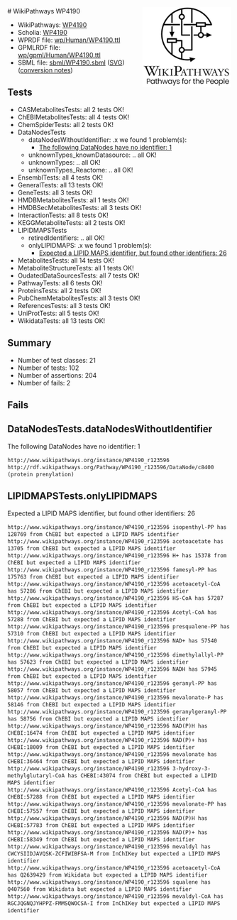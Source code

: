 <img style="float: right; width: 200px" src="../logo.png" />
# WikiPathways WP4190

* WikiPathways: [WP4190](https://identifiers.org/wikipathways:WP4190)
* Scholia: [WP4190](https://scholia.toolforge.org/wikipathways/WP4190)
* WPRDF file: [wp/Human/WP4190.ttl](../wp/Human/WP4190.ttl)
* GPMLRDF file: [wp/gpml/Human/WP4190.ttl](../wp/gpml/Human/WP4190.ttl)
* SBML file: [sbml/WP4190.sbml](../sbml/WP4190.sbml) ([SVG](../sbml/WP4190.svg)) ([conversion notes](../sbml/WP4190.txt))

## Tests
* CASMetabolitesTests: all 2 tests OK!
* ChEBIMetabolitesTests: all 4 tests OK!
* ChemSpiderTests: all 2 tests OK!
* DataNodesTests
    * dataNodesWithoutIdentifier: .x we found 1 problem(s):
        * [The following DataNodes have no identifier: 1](#d2d32fa0)
    * unknownTypes_knownDatasource: .. all OK!
    * unknownTypes: .. all OK!
    * unknownTypes_Reactome: .. all OK!
* EnsemblTests: all 4 tests OK!
* GeneralTests: all 13 tests OK!
* GeneTests: all 3 tests OK!
* HMDBMetabolitesTests: all 1 tests OK!
* HMDBSecMetabolitesTests: all 3 tests OK!
* InteractionTests: all 8 tests OK!
* KEGGMetaboliteTests: all 2 tests OK!
* LIPIDMAPSTests
    * retiredIdentifiers: .. all OK!
    * onlyLIPIDMAPS: .x we found 1 problem(s):
        * [Expected a LIPID MAPS identifier, but found other identifiers: 26](#d0bfb69d)
* MetabolitesTests: all 14 tests OK!
* MetaboliteStructureTests: all 1 tests OK!
* OudatedDataSourcesTests: all 7 tests OK!
* PathwayTests: all 6 tests OK!
* ProteinsTests: all 2 tests OK!
* PubChemMetabolitesTests: all 3 tests OK!
* ReferencesTests: all 3 tests OK!
* UniProtTests: all 5 tests OK!
* WikidataTests: all 13 tests OK!


## Summary

* Number of test classes: 21
* Number of tests: 102
* Number of assertions: 204
* Number of fails: 2

## Fails

<a name="d2d32fa0" />

## DataNodesTests.dataNodesWithoutIdentifier

The following DataNodes have no identifier: 1
```
http://www.wikipathways.org/instance/WP4190_r123596 http://rdf.wikipathways.org/Pathway/WP4190_r123596/DataNode/c8400 (protein prenylation)
```

<a name="d0bfb69d" />

## LIPIDMAPSTests.onlyLIPIDMAPS

Expected a LIPID MAPS identifier, but found other identifiers: 26
```
http://www.wikipathways.org/instance/WP4190_r123596 isopenthyl-PP has 128769 from ChEBI but expected a LIPID MAPS identifier
http://www.wikipathways.org/instance/WP4190_r123596 acetoacetate has 13705 from ChEBI but expected a LIPID MAPS identifier
http://www.wikipathways.org/instance/WP4190_r123596 H+ has 15378 from ChEBI but expected a LIPID MAPS identifier
http://www.wikipathways.org/instance/WP4190_r123596 famesyl-PP has 175763 from ChEBI but expected a LIPID MAPS identifier
http://www.wikipathways.org/instance/WP4190_r123596 acetoacetyl-CoA has 57286 from ChEBI but expected a LIPID MAPS identifier
http://www.wikipathways.org/instance/WP4190_r123596 HS-CoA has 57287 from ChEBI but expected a LIPID MAPS identifier
http://www.wikipathways.org/instance/WP4190_r123596 Acetyl-CoA has 57288 from ChEBI but expected a LIPID MAPS identifier
http://www.wikipathways.org/instance/WP4190_r123596 presqualene-PP has 57310 from ChEBI but expected a LIPID MAPS identifier
http://www.wikipathways.org/instance/WP4190_r123596 NAD+ has 57540 from ChEBI but expected a LIPID MAPS identifier
http://www.wikipathways.org/instance/WP4190_r123596 dimethylallyl-PP has 57623 from ChEBI but expected a LIPID MAPS identifier
http://www.wikipathways.org/instance/WP4190_r123596 NADH has 57945 from ChEBI but expected a LIPID MAPS identifier
http://www.wikipathways.org/instance/WP4190_r123596 geranyl-PP has 58057 from ChEBI but expected a LIPID MAPS identifier
http://www.wikipathways.org/instance/WP4190_r123596 mevalonate-P has 58146 from ChEBI but expected a LIPID MAPS identifier
http://www.wikipathways.org/instance/WP4190_r123596 geranylgeranyl-PP has 58756 from ChEBI but expected a LIPID MAPS identifier
http://www.wikipathways.org/instance/WP4190_r123596 NAD(P)H has CHEBI:16474 from ChEBI but expected a LIPID MAPS identifier
http://www.wikipathways.org/instance/WP4190_r123596 NAD(P)+ has CHEBI:18009 from ChEBI but expected a LIPID MAPS identifier
http://www.wikipathways.org/instance/WP4190_r123596 mevalonate has CHEBI:36464 from ChEBI but expected a LIPID MAPS identifier
http://www.wikipathways.org/instance/WP4190_r123596 3-hydroxy-3-methylglutaryl-CoA has CHEBI:43074 from ChEBI but expected a LIPID MAPS identifier
http://www.wikipathways.org/instance/WP4190_r123596 Acetyl-CoA has CHEBI:57288 from ChEBI but expected a LIPID MAPS identifier
http://www.wikipathways.org/instance/WP4190_r123596 mevalonate-PP has CHEBI:57557 from ChEBI but expected a LIPID MAPS identifier
http://www.wikipathways.org/instance/WP4190_r123596 NAD(P)H has CHEBI:57783 from ChEBI but expected a LIPID MAPS identifier
http://www.wikipathways.org/instance/WP4190_r123596 NAD(P)+ has CHEBI:58349 from ChEBI but expected a LIPID MAPS identifier
http://www.wikipathways.org/instance/WP4190_r123596 mevaldyl has CWCYSIIDJAVQSK-ZCFIWIBFSA-M from InChIKey but expected a LIPID MAPS identifier
http://www.wikipathways.org/instance/WP4190_r123596 acetoacetyl-CoA has Q2639429 from Wikidata but expected a LIPID MAPS identifier
http://www.wikipathways.org/instance/WP4190_r123596 squalene has Q407560 from Wikidata but expected a LIPID MAPS identifier
http://www.wikipathways.org/instance/WP4190_r123596 mevaldyl-CoA has RGCJQGNQJYHPPZ-FMMSQWOCSA-I from InChIKey but expected a LIPID MAPS identifier
```

